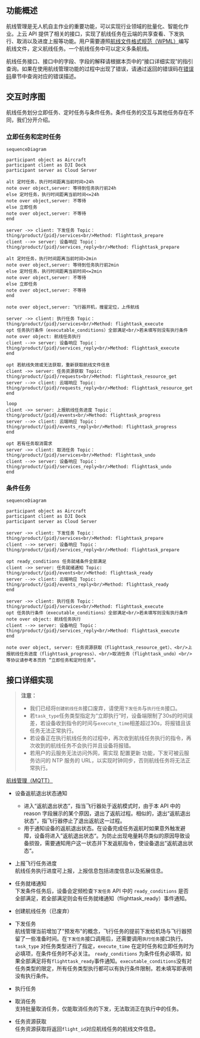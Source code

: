 
## 功能概述

航线管理是无人机自主作业的重要功能，可以实现行业领域的批量化、智能化作业。上云 API 提供了相关的接口，实现了航线任务在云端的共享查看、下发执行、取消以及进度上报等功能。用户需要遵照[航线文件格式规范（WPML）](https://developer.dji.com/doc/cloud-api-tutorial/cn/feature-set/dji-wpml/overview.html)编写航线文件，定义航线任务。一个航线任务中可以定义多条航线。

航线任务接口、接口中的字段、字段的解释请根据本页中的“接口详细实现”的指引查询。如果在使用航线管理功能的过程中出现了错误，请通过返回的错误码在[错误码](https://developer.dji.com/doc/cloud-api-tutorial/cn/server-api-reference/error-code.html)章节中查询对应的错误描述。


## 交互时序图

航线任务划分立即任务、定时任务与条件任务。条件任务的交互与其他任务存在不同，我们分开介绍。

### 立即任务和定时任务

```mermaid
sequenceDiagram

participant object as Aircraft
participant client as DJI Dock
participant server as Cloud Server

alt 定时任务，执行时间距离当前时间>24h
note over object,server: 等待到任务执行前24h
else 定时任务，执行时间距离当前时间<=24h
note over object,server: 不等待
else 立即任务
note over object,server: 不等待
end

server ->> client: 下发任务 Topic：thing/product/{pid}/services<br/>Method: flighttask_prepare
client -->> server: 设备响应 Topic：thing/product/{pid}/services_reply<br/>Method: flighttask_prepare

alt 定时任务，执行时间距离当前时间>2min
note over object,server: 等待到任务执行前2min
else 定时任务，执行时间距离当前时间<=2min
note over object,server: 不等待
else 立即任务
note over object,server: 不等待
end

note over object,server: 飞行器开机，搜星定位，上传航线

server ->> client: 执行任务 Topic：thing/product/{pid}/services<br/>Method: flighttask_execute
opt 任务执行条件（executable_conditions）全部满足<br/>若未填写则没有执行条件
note over object: 航线任务执行
client -->> server: 设备响应 Topic：thing/product/{pid}/services_reply<br/>Method: flighttask_execute
end

opt 若航线失效或无法获取，重新获取航线文件信息
client ->> server: 任务资源获取 Topic: thing/product/{pid}/requests<br/>Method: flighttask_resource_get
server -->> client: 云端响应 Topic: thing/product/{pid}/requests_reply<br/>Method: flighttask_resource_get
end

loop
client ->> server: 上报航线任务进度 Topic：thing/product/{pid}/events<br/>Method: flighttask_progress
server -->> client: 云端响应 Topic：thing/product/{pid}/events_reply<br/>Method: flighttask_progress
end

opt 若有任务取消需求
server ->> client: 取消任务 Topic：thing/product/{pid}/services<br/>Method: flighttask_undo
client -->> server: 设备响应 Topic：thing/product/{pid}/services_reply<br/>Method: flighttask_undo
end
```

### 条件任务
```mermaid
sequenceDiagram

participant object as Aircraft
participant client as DJI Dock
participant server as Cloud Server

server ->> client: 下发任务 Topic：thing/product/{pid}/services<br/>Method: flighttask_prepare
client -->> server: 设备响应 Topic：thing/product/{pid}/services_reply<br/>Method: flighttask_prepare

opt ready_conditions 任务就绪条件全部满足
client ->> server: 任务就绪通知 Topic: thing/product/{pid}/events<br/>Method: flighttask_ready
server -->> client: 云端响应 Topic: thing/product/{pid}/events_reply<br/>Method: flighttask_ready
end

server ->> client: 执行任务 Topic：thing/product/{pid}/services<br/>Method: flighttask_execute
opt 任务执行条件（executable_conditions）全部满足<br/>若未填写则没有执行条件
note over object: 航线任务执行
client -->> server: 设备响应 Topic：thing/product/{pid}/services_reply<br/>Method: flighttask_execute
end

note over object, server: 任务资源获取（flighttask_resource_get）、<br/>上报航线任务进度（flighttask_progress）、<br/>取消任务（flighttask_undo）<br/>等协议请参考本页的 “立即任务和定时任务”。

```

## 接口详细实现

> **注意：**
>
> * 我们已经将`创建航线任务`接口废弃，请使用`下发任务`与`执行任务`接口。
> * 若`task_type`任务类型指定为“立即执行”时，设备端限制了30s的时间误差，若设备收到指令的时间与`execute_time`相差超过30s，将报错且该任务无法正常执行。
> * 若设备正在执行航线任务的过程中，再次收到航线任务执行的指令，再次收到的航线任务不会执行并且设备将报错。
> * 若用户的云服务无法访问外网，需实现 配置更新 功能，下发可被云服务访问的 NTP 服务的 URL，以实现时钟同步，否则航线任务将无法正常执行。

[航线管理（MQTT）](https://developer.dji.com/doc/cloud-api-tutorial/cn/server-api-reference/mqtt/thing-model/gateway/dock/wayline.html)

* 设备返航退出状态通知<br/>
  * 进入“返航退出状态”，指当飞行器处于返航模式时，由于本 API 中的 reason 字段展示的某个原因，退出了返航过程。相似的，退出“返航退出状态”，指飞行器停止了退出返航这一过程。
  * 用于通知设备的返航退出状态。在设备完成任务返航时如果意外触发避障，设备将进入”返航退出状态“。为防止出现电量耗尽类似的原因导致设备损毁，需要通知用户这一状态并下发返航指令，使设备退出”返航退出状态“。

* 上报飞行任务进度<br/>
  航线任务执行进度可上报，上报信息包括进度信息以及拓展信息。
* 任务就绪通知<br/>
  下发条件任务后，设备会定频检查`下发任务` API 中的 `ready_conditions` 是否全部满足，若全部满足则会有任务就绪通知（flighttask_ready）事件通知。
* 创建航线任务（已废弃）

* 下发任务 <br/>
  航线管理当前增加了"预发布"的概念，飞行任务的提前下发给机场与飞行器预留了一些准备时间。在`下发任务`接口调用后，还需要调用`执行任务`接口执行。`task_type` 对任务类型进行了指定，`execute_time` 在定时任务和立即任务时为必填项，在条件任务时不必关注。 `ready_conditions` 为条件任务必填项，如果全部满足将有`flighttask_ready`事件通知。`executable_conditions`没有对任务类型的限定，所有任务类型执行都可以有执行条件限制，若未填写即表明没有执行条件。

* 执行任务 
* 取消任务 <br/>
  支持批量取消任务，仅能取消任务的下发，无法取消正在执行中的任务。
* 任务资源获取 <br/>
  任务资源获取将返回`flight_id`对应航线任务的航线文件信息。


